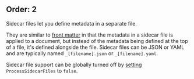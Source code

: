 Order: 2
---
Sidecar files let you define metadata in a separate file.

They are similar to [front matter](xref:web-front-matter) in that the metadata in a sidecar file is applied to a document, but instead of the metadata being defined at the top of a file, it's defined alongside the file. Sidecar files can be JSON or YAML and are typically named `_[filename].json` or `_[filename].yaml`.

Sidecar file support can be globally turned off by [setting](xref:web-settings) `ProcessSidecarFiles` to `false`.
